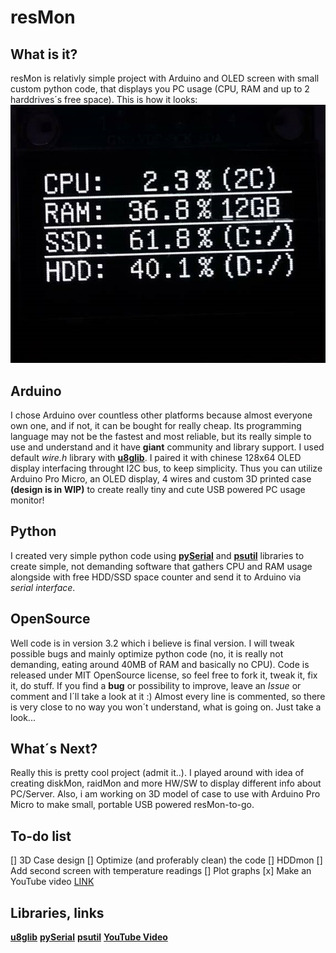 # resMon
## What is it?
resMon is relativly simple project with Arduino and OLED screen with small custom python code, that displays you PC usage (CPU, RAM and up to 2 harddrives´s free space). This is how it looks:
![resMonIMAGE](OLED2.png)
## Arduino 
I chose Arduino over countless other platforms because almost everyone own one, and if not, it can be bought for really cheap. Its programming language may not be the fastest and most reliable, but its really simple to use and understand and it have **giant** community and library support. I used default *wire.h* library with [**u8glib**](https://github.com/olikraus/u8glib). I paired it with chinese 128x64 OLED display interfacing throught I2C bus, to keep simplicity. Thus you can utilize Arduino Pro Micro, an OLED display, 4 wires and custom 3D printed case **(design is in WIP)** to create really tiny and cute USB powered PC usage monitor!
## Python
I created very simple python code using [**pySerial**](https://pypi.org/project/pyserial/) and [**psutil**](https://pypi.org/project/psutil/) libraries to create simple, not demanding software that gathers CPU and RAM usage alongside with free HDD/SSD space counter and send it to Arduino via *serial interface*. 
## OpenSource
Well code is in version 3.2 which i believe is final version. I will tweak possible bugs and mainly optimize python code (no, it is really not demanding, eating around 40MB of RAM and basically no CPU). Code is released under MIT OpenSource license, so feel free to fork it, tweak it, fix it, do stuff. If you find a **bug** or possibility to improve, leave an *Issue* or comment and I´ll take a look at it :)  Almost every line is commented, so there is very close to no way you won´t understand, what is going on. Just take a look...
## What´s Next?
Really this is pretty cool project (admit it..). I played around with idea of creating diskMon, raidMon and more HW/SW to display different info about PC/Server. Also, i am working on 3D model of case to use with Arduino Pro Micro to make small, portable USB powered resMon-to-go. 
## To-do list
[] 3D Case design
[] Optimize (and proferably clean) the code
[] HDDmon
[] Add second screen with temperature readings
[] Plot graphs
[x] Make an YouTube video [LINK](https://www.youtube.com/watch?v=c-p6RKaEpBU)
## Libraries, links
[**u8glib**](https://github.com/olikraus/u8glib)
[**pySerial**](https://pypi.org/project/pyserial/)
[**psutil**](https://pypi.org/project/psutil/)
[**YouTube Video**](https://www.youtube.com/watch?v=c-p6RKaEpBU)
